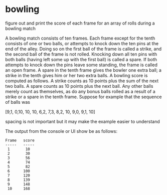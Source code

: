 bowling
=======

figure out and print the score of each frame for an array of rolls during a bowling match

A bowling match consists of ten frames. Each frame except for the tenth consists of one or two balls, or attempts to knock down the ten pins at the end of the alley. Doing so on the first ball of the frame is called a strike, and the second ball of the frame is not rolled. Knocking down all ten pins with both balls (having left some up with the first ball) is called a spare. If both attempts to knock down the pins leave some standing, the frame is called an open frame. A spare in the tenth frame gives the bowler one extra ball; a strike in the tenth gives him or her two extra balls. A bowling score is computed as follows. A strike counts as 10 points plus the sum of the next two balls. A spare counts as 10 points plus the next ball. Any other balls merely count as themselves, as do any bonus balls rolled as a result of a strike or a spare in the tenth frame. Suppose for example that the sequence of balls was

[9,1,   0,10,   10,   10,   6,2,   7,3,   8,2,   10,   9,0,   9,1,   10]

spacing is not important but it may make the example easier to understand

The output from the console or UI show be as follows:

```
Frame   score
-----   ----- 
 1       10 
 2       30 
 3       56 
 4       74 
 5       82 
 6      100 
 7      120 
 8      139 
 9      148 
 10     168
 ```
